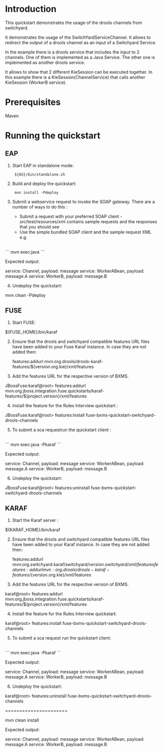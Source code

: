 Introduction
============
This quickstart demonstrates the usage of the drools channels from switchyard.

It demonstrates the usage of the SwitchYardServiceChannel. It allows to redirect the output of a drools channel as an input of a Switchyard Service.

In the example there is a drools service that includes the input to 2 channels. One of them is implemented as a Java Service. The other one is implemented as another drools service.

It allows to show that 2 different KieSession can be executed together. In this example there is a KieSession(ChannelService) that calls another KieSession (WorkerB service).

Prerequisites 
==============
Maven

Running the quickstart
======================


EAP
----------
1. Start EAP in standalone mode:

        ${AS}/bin/standalone.sh

2. Build and deploy the quickstart: 

        mvn install -Pdeploy

3. Submit a webservice request to invoke the SOAP gateway.  There are a number of ways to do this :
    - Submit a request with your preferred SOAP client - src/test/resources/xml contains 
      sample requests and the responses that you should see
    - Use the simple bundled SOAP client and the sample request XML e.g.
<br/>
```
            mvn exec:java
```
<br/>

Expected output:

service: Channel, payload: message
service: WorkerABean, payload: message.A
service: WorkerB, payload: message.B


4. Undeploy the quickstart:

mvn clean -Pdeploy


FUSE
----------
1. Start FUSE:

${FUSE_HOME}/bin/karaf


2. Ensure that the drools and switchyard compatible features URL files have been added to your Fuse Karaf instance. 
   In case they are not added then:

    features:addurl mvn:org.drools/drools-karaf-features/${version.org.kie}/xml/features

3. Add the features URL for the respective version of BXMS.

JBossFuse:karaf@root> features:addurl mvn:org.jboss.integration.fuse.quickstarts/karaf-features/${project.version}/xml/features


4. Install the feature for the Rules Interview quickstart :

JBossFuse:karaf@root> features:install fuse-bxms-quickstart-switchyard-drools-channels

5. To submit a sca requestrun the quickstart client :
<br/>
```
mvn exec:java -Pkaraf
```
<br/>

Expected output:

service: Channel, payload: message
service: WorkerABean, payload: message.A
service: WorkerB, payload: message.B


6. Undeploy the quickstart:

JBossFuse:karaf@root> features:uninstall fuse-bxms-quickstart-switchyard-drools-channels



KARAF
----------
1. Start the Karaf server :

${KARAF_HOME}/bin/karaf


2. Ensure that the drools and switchyard compatible features URL files have been added to your Karaf instance. 
   In case they are not added then:

    features:addurl mvn:org.switchyard.karaf/switchyard/${version.switchyard}/xml/features
    features:addurl mvn:org.drools/drools-karaf-features/${version.org.kie}/xml/features

3. Add the features URL for the respective version of BXMS.

karaf@root> features:addurl mvn:org.jboss.integration.fuse.quickstarts/karaf-features/${project.version}/xml/features


4. Install the feature for the Rules Interview quickstart:

karaf@root> features:install fuse-bxms-quickstart-switchyard-drools-channels

5. To submit a sca request run the quickstart client:
<br/>
```
mvn exec:java -Pkaraf
```

Expected output:

service: Channel, payload: message
service: WorkerABean, payload: message.A
service: WorkerB, payload: message.B
<br/>

6. Undeploy the quickstart:

karaf@root> features:uninstall fuse-bxms-quickstart-switchyard-drools-channels

======================

mvn clean install

Expected output:

service: Channel, payload: message
service: WorkerABean, payload: message.A
service: WorkerB, payload: message.B
